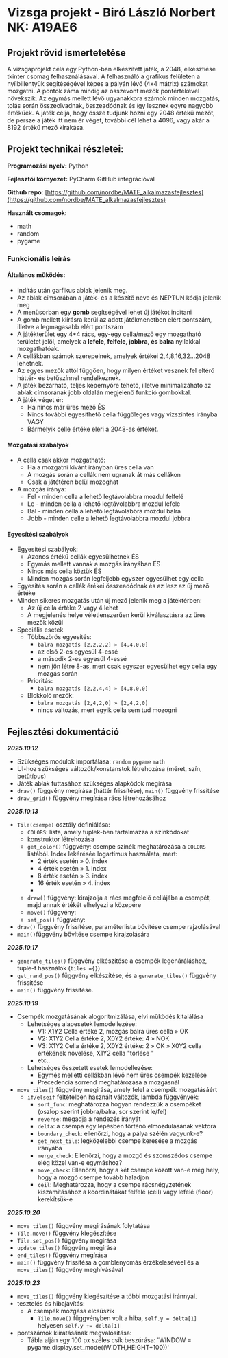 # Vizsga projekt - Biró László Norbert NK: A19AE6

## Projekt rövid ismertetetése

A vizsgaprojekt céla egy Python-ban elkészített játék, a 2048, elkésztíése tkinter csomag felhasználásával. A felhasználó a grafikus felületen a nyílbillentyűk segítéségével  képes a pályán lévő (4x4 mátrix) számokat mozgatni. 
A pontok záma mindig az összevont mezők pontértékével növekszik. Az egymás mellett lévő ugyanakkora számok minden mozgatás, tolás során összeolvadnak, összeadódnak és így lesznek egyre nagyobb értékűek. A játék célja, hogy össze tudjunk hozni egy 2048 értékű mezőt, de persze a játék itt nem ér véget, további cél lehet a 4096, vagy akár a 8192 értékű mező kirakása.

## Projekt technikai részletei:
**Programozási nyelv:** Python

**Fejlesztői környezet:** PyCharm GitHub integrációval

**Github repo**: [https://github.com/nordbe/MATE_alkalmazasfejlesztes](https://github.com/nordbe/MATE_alkalmazasfejlesztes)

**Használt csomagok:** 
- math
- random
- pygame

### Funkcionális leírás

#### Általános működés:

- Indítás után garfikus ablak jelenik meg.
- Az ablak címsorában a játék- és a készítő neve és NEPTUN kódja jelenik meg
- A menüsorban egy **gomb** segítségével lehet új játékot indítani
- A gomb mellett kiírásra kerül az adott játékmenetben elért pontszám, illetve a legmagasabb elért pontszám
- A játékterület egy 4*4 rács, egy-egy cella/mező egy mozgatható területet jelöl, amelyek a **lefele, felfele, jobbra, és balra** nyilakkal mozgathatóak.
- A cellákban számok szerepelnek, amelyek értékei 2,4,8,16,32...2048 lehetnek.
- Az egyes mezők attól függően, hogy milyen értéket vesznek fel eltérő háttér- és betűszínnel rendelkeznek.
- A játék bezárható, teljes képernyőre tehető, illetve minimalizáható az ablak címsorának jobb oldalán megjelenő funkció gombokkal.
- A játék véget ér:
  - Ha nincs már üres mező ÉS
  - Nincs további egyesíthető cella függőleges vagy vízszintes irányba VAGY
  - Bármelyik celle értéke eléri a 2048-as értéket.

#### Mozgatási szabályok
- A cella csak akkor mozgatható:
  - Ha a mozgatni kívánt irányban üres cella van
  - A mozgás során a cellák nem ugranak át más cellákon
  - Csak a játétéren belül mozoghat
- A mozgás iránya:
  - Fel - minden cella a lehető legtávolabbra mozdul felfelé
  - Le - minden cella a lehető legtávolabbra mozdul lefele
  - Bal - minden cella a lehető legtávolabbra mozdul balra
  - Jobb - minden celle a lehető legtávolabbra mozdul jobbra

#### Egyesítési szabályok
- Egyesítési szabályok:
  - Azonos értékű cellák egyesülhetnek ÉS
  - Egymás mellett vannak a mozgás irányában ÉS
  - Nincs más cella köztük ÉS
  - Minden mozgás során legfeljebb egyszer egyesülhet egy cella
- Egyesítés során a cellák érékei összeadódnak és az lesz az új mező értéke
- Minden sikeres mozgatás után új mező jelenik meg a játéktérben:
  - Az új cella értéke 2 vagy 4 lehet
  - A megjelenés helye véletlenszerűen kerül kiválasztásra az üres mezők közül
- Speciális esetek
  - Többszörös egyesítés:  
    - `balra mozgatás [2,2,2,2] » [4,4,0,0]`
    - az első 2-es egyesül 4-essé
    - a második 2-es egyesül 4-essé
    - nem jön létre 8-as, mert csak egyszer egyesülhet egy cella egy mozgás során
  - Prioritás:
    - `balra mozgatás [2,2,4,4] » [4,8,0,0]`
  - Blokkoló mezők:
    - `balra mozgatás [2,4,2,0] » [2,4,2,0]`
    - nincs változás, mert egyik cella sem tud mozogni

## Fejlesztési dokumentáció
***2025.10.12***

- Szükséges modulok importálása: `random` `pygame` `math`
- UI-hoz szükséges változók/konstanstok létrehozása (méret, szín, betűtípus)
- Játék ablak futtasához szükséges alapkódok megírása
- `draw()` függvény megírása (háttér frissítése), `main()` függvény frissítése
- `draw_grid()` függvény megírása rács létrehozásához

***2025.10.13***

- `Tile(csempe)` osztály definiálása:
  - `COLORS`: lista, amely tuplek-ben tartalmazza a színkódokat
  - konstruktor létrehozása
  - `get_color()` függvény:  csempe színék meghatározása a `COLORS` listából. Index lekérésée logartimus használata, mert:
    - 2 érték esetén » 0. index
    - 4 érték esetén » 1. index
    - 8 érték esetén » 3. index
    - 16 érték esetén » 4. index
    - 
  - `draw()` függvény: kirajzolja a rács megfelelő cellájába a csempét, majd annak értékét elhelyezi a közepére
  - `move()` függvény: 
  - `set_pos()` függvény:
- `draw()` függvény frissítése, paraméterlista bővítése csempe rajzolásával
- `main()`függvény bővítése csempe kirajzolására

***2025.10.17***

- `generate_tiles()` függvény elkészítése a csempék legenáráláshoz, tuple-t használok (`tiles ={}`)
- `get_rand_pos()` függvény elkészítése, és a `generate_tiles()` függvény frissítése
- `main()` függvény frissítése.

***2025.10.19***

- Csempék mozgatásának alogoritmizálása, elvi működés kitalálása
  - Lehetséges alapesetek lemodellezése: 
    - V1: X1Y2 Cella értéke 2, mozgás balra üres cella » OK
    - V2: X1Y2 Cella értéke 2, X0Y2 értéke: 4 » NOK
    - V3: X1Y2 Cella értéke 2, X0Y2 értéke: 2 » OK » X0Y2 cella értékének növelése, X1Y2 cella "törlése "
    - etc..
  - Lehetséges összetett esetek lemodellezése:
    - Egymés melletti cellákban lévő nem üres csempék kezelése
    - Precedencia sorrend meghatározása a mozgásnál
- `move_tiles()` függvény megírása, amely felel  a csempék mozgatásáért
  - `if/elseif` feltételben használt változók, lambda függvények:
    - `sort_func`: meghatározza hogyan rendezzük a csempéket (oszlop szerint jobbra/balra, sor szerint le/fel)
    - `reverse`: megadja a rendezés irányát
    - `delta`: a csempa egy lépésben történő elmozdulásának vektora
    - `boundary_check`: ellenőrzi, hogy a pálya szélén vagyunk-e?
    - `get_next_tile`: legközelebbi csempe keresése a mozgás irányába
    - `merge_check`: Ellenőrzi, hogy a mozgó és szomszédos csempe elég közel van-e egymáshoz?
    - `move_check`: Ellenőrzi, hogy a két csempe között van-e még hely, hogy a mozgó csempe tovább haladjon
    - `ceil`: Meghatározza, hogy a csempe rácsnégyzetének kiszámításához a koordinátákat felfelé (ceil) vagy lefelé (floor) kerekítsük-e

 ***2025.10.20***
 
- `move_tiles()` függvény megírásának folytatása
- `Tile.move()` függvény kiegészítése
- `Tile.set_pos()` függvény megírása
- `update_tiles()` függvény megírása
- `end_tiles()` függvény megírása
- `main()` függvény frissítésa a gomblenyomás érzékelesévéel és a `move_tiles()` függvény meghívásával

 ***2025.10.23***

- `move_tiles()` függvény kiegészítése a többi mozgatási iránnyal.
- tesztelés és hibajavítás:
  - A csempék mozgása elcsúszik 
    - `Tile.move()` függvényben volt a hiba, `self.y = delta[1]` helyesen `self.y += delta[1]`
- pontszámok kiíratásának megvalósítása:
  - Tábla alján egy 100 px széles csík beszúrása: 'WINDOW = pygame.display.set_mode((WIDTH,HEIGHT+100))'
